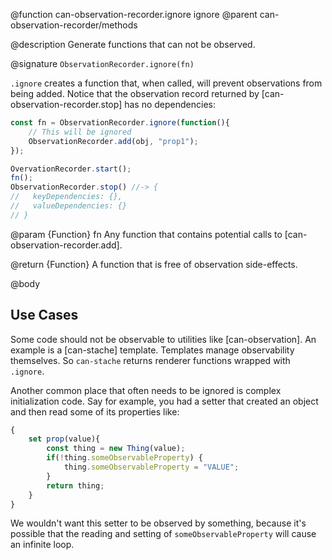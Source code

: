 @function can-observation-recorder.ignore ignore
@parent can-observation-recorder/methods

@description Generate functions that can not be observed.

@signature `ObservationRecorder.ignore(fn)`

`.ignore` creates a function that, when called, will prevent observations from
being added.  Notice that the observation record returned by [can-observation-recorder.stop]
has no dependencies:

```js
const fn = ObservationRecorder.ignore(function(){
	// This will be ignored
	ObservationRecorder.add(obj, "prop1");
});

OvervationRecorder.start();
fn();
ObservationRecorder.stop() //-> {
//   keyDependencies: {},
//   valueDependencies: {}   
// }
```



@param {Function} fn Any function that contains potential calls to
[can-observation-recorder.add].

@return {Function} A function that is free of observation side-effects.


@body

## Use Cases

Some code should not be observable to utilities like [can-observation].  An example is a [can-stache]
template.  Templates manage observability themselves.  So `can-stache` returns renderer functions wrapped with
`.ignore`.

Another common place that often needs to be ignored is complex initialization code.  Say for example, you had a setter
that created an object and then read some of its properties like:

```js
{
	set prop(value){
		const thing = new Thing(value);
		if(!thing.someObservableProperty) {
			thing.someObservableProperty = "VALUE";
		}
		return thing;
	}
}
```

We wouldn't want this setter to be observed by something, because it's possible that the reading and
setting of `someObservableProperty` will cause an infinite loop.  
